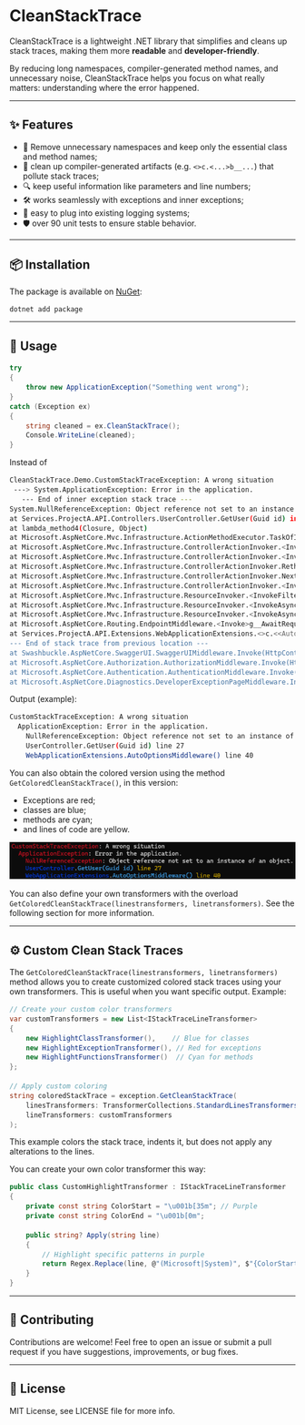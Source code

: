 ﻿# CleanStackTrace

CleanStackTrace is a lightweight .NET library that simplifies and cleans up stack traces, making them more **readable** and **developer-friendly**.  

By reducing long namespaces, compiler-generated method names, and unnecessary noise, CleanStackTrace helps you focus on what really matters: understanding where the error happened.

---

## ✨ Features

- 🚀 Remove unnecessary namespaces and keep only the essential class and method names;  
- 🧹 clean up compiler-generated artifacts (e.g. `<>c.<...>b__...`) that pollute stack traces;  
- 🔍 keep useful information like parameters and line numbers;  
- 🛠 works seamlessly with exceptions and inner exceptions;  
- 🔧 easy to plug into existing logging systems;  
- 🛡 over 90 unit tests to ensure stable behavior.

---

## 📦 Installation

The package is available on [NuGet](https://www.nuget.org/):

```c#
dotnet add package 
```

---

## 🔧 Usage
```c#
try
{
    throw new ApplicationException("Something went wrong");
}
catch (Exception ex)
{
    string cleaned = ex.CleanStackTrace();
    Console.WriteLine(cleaned);
}
```

Instead of
```sh
CleanStackTrace.Demo.CustomStackTraceException: A wrong situation
 ---> System.ApplicationException: Error in the application.
   --- End of inner exception stack trace ---
System.NullReferenceException: Object reference not set to an instance of an object.
at Services.ProjectA.API.Controllers.UserController.GetUser(Guid id) in C:\Users\UserName\Repositories\Client\Services\ProjectA\API\Controllers\UserController.cs:line 27
at lambda_method4(Closure, Object)
at Microsoft.AspNetCore.Mvc.Infrastructure.ActionMethodExecutor.TaskOfIActionResultExecutor.Execute(ActionContext actionContext, IActionResultTypeMapper mapper, ObjectMethodExecutor executor, Object controller, Object[] arguments)
at Microsoft.AspNetCore.Mvc.Infrastructure.ControllerActionInvoker.<InvokeActionMethodAsync>g__Awaited|12_0(ControllerActionInvoker invoker, ValueTask`1 actionResultValueTask)
at Microsoft.AspNetCore.Mvc.Infrastructure.ControllerActionInvoker.<InvokeNextActionFilterAsync>g__Awaited|10_0(ControllerActionInvoker invoker, Task lastTask, State next, Scope scope, Object state, Boolean isCompleted)
at Microsoft.AspNetCore.Mvc.Infrastructure.ControllerActionInvoker.Rethrow(ActionExecutedContextSealed context)
at Microsoft.AspNetCore.Mvc.Infrastructure.ControllerActionInvoker.Next(State& next, Scope& scope, Object& state, Boolean& isCompleted)
at Microsoft.AspNetCore.Mvc.Infrastructure.ControllerActionInvoker.<InvokeInnerFilterAsync>g__Awaited|13_0(ControllerActionInvoker invoker, Task lastTask, State next, Scope scope, Object state, Boolean isCompleted)
at Microsoft.AspNetCore.Mvc.Infrastructure.ResourceInvoker.<InvokeFilterPipelineAsync>g__Awaited|20_0(ResourceInvoker invoker, Task lastTask, State next, Scope scope, Object state, Boolean isCompleted)
at Microsoft.AspNetCore.Mvc.Infrastructure.ResourceInvoker.<InvokeAsync>g__Awaited|17_0(ResourceInvoker invoker, Task task, IDisposable scope)
at Microsoft.AspNetCore.Mvc.Infrastructure.ResourceInvoker.<InvokeAsync>g__Awaited|17_0(ResourceInvoker invoker, Task task, IDisposable scope)
at Microsoft.AspNetCore.Routing.EndpointMiddleware.<Invoke>g__AwaitRequestTask|6_0(Endpoint endpoint, Task requestTask, ILogger logger)
at Services.ProjectA.API.Extensions.WebApplicationExtensions.<>c.<<AutoOptionsMiddleware>b__2_0>d.MoveNext() in C:\Users\UserName\Repositories\Client\Servicesoa\progetto\Extensions\WebApplicationExtensions.cs:line 40
--- End of stack trace from previous location ---
at Swashbuckle.AspNetCore.SwaggerUI.SwaggerUIMiddleware.Invoke(HttpContext httpcontext)
at Microsoft.AspNetCore.Authorization.AuthorizationMiddleware.Invoke(HttpContext context)
at Microsoft.AspNetCore.Authentication.AuthenticationMiddleware.Invoke(HttpContext context)
at Microsoft.AspNetCore.Diagnostics.DeveloperExceptionPageMiddleware.Invoke(HttpContext context)
```

Output (example):
```sh
CustomStackTraceException: A wrong situation
  ApplicationException: Error in the application.
    NullReferenceException: Object reference not set to an instance of an object.
    UserController.GetUser(Guid id) line 27
    WebApplicationExtensions.AutoOptionsMiddleware() line 40
```

You can also obtain the colored version using the method `GetColoredCleanStackTrace()`, in this version:

 - Exceptions are red;
 - classes are blue;
 - methods are cyan;
 - and lines of code are yellow.

![alt text](https://raw.githubusercontent.com/gabriele-cavallaro/CleanStackTrace/refs/heads/main/images/example-1.png "Title")

You can also define your own transformers with the overload `GetColoredCleanStackTrace(linestransformers, linetransformers)`. See the following section for more information.

---

## ⚙️ Custom Clean Stack Traces
The `GetColoredCleanStackTrace(linestransformers, linetransformers)` method allows you to create customized colored stack traces using your own transformers. This is useful when you want specific output. Example:

```c#
// Create your custom color transformers
var customTransformers = new List<IStackTraceLineTransformer>
{
    new HighlightClassTransformer(),    // Blue for classes
    new HighlightExceptionTransformer(), // Red for exceptions
    new HighlightFunctionsTransformer()  // Cyan for methods
};

// Apply custom coloring
string coloredStackTrace = exception.GetCleanStackTrace(
    linesTransformers: TransformerCollections.StandardLinesTransformers,
    lineTransformers: customTransformers
);
```

This example colors the stack trace, indents it, but does not apply any alterations to the lines.

You can create your own color transformer this way:

```c#
public class CustomHighlightTransformer : IStackTraceLineTransformer
{
    private const string ColorStart = "\u001b[35m"; // Purple
    private const string ColorEnd = "\u001b[0m";

    public string? Apply(string line)
    {
        // Highlight specific patterns in purple
        return Regex.Replace(line, @"(Microsoft|System)", $"{ColorStart}$1{ColorEnd}");
    }
}
```

---

## 🤝 Contributing

Contributions are welcome!
Feel free to open an issue or submit a pull request if you have suggestions, improvements, or bug fixes.

---

## 📜 License
MIT License, see LICENSE file for more info.
